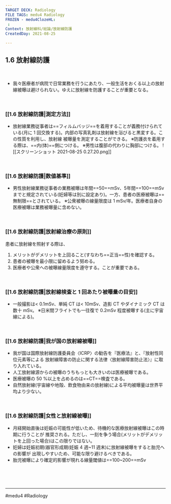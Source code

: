 ```yaml
---
TARGET DECK: Radiology
FILE TAGS: medu4 Radiology
FROZEN - medu4ClozeHL:
 : 
Context: 放射線科/総論/放射線防護
CreatedDay: 2021-08-25

---
```


## 1.6 放射線防護

<br>

* 我々医療者が病院で日常業務を行うにあたり、一般生活をおくる以上の放射線被曝は避けられない。ゆえに放射線を防護することが重要となる。

<br>

### [[1.6 放射線防護|測定方法]]
* 放射線業務従事者は==フィルムバッジ==を着用することが義務付けられている(月に 1 回交換する)。内部の写真乳剤は放射線を浴びると黒変する。この性質を利用し、放射線 被曝量を測定することができる。
※防護衣を着用する際は、==内(体)==側につける。
※男性は腹部の代わりに胸部につける。
![[スクリーンショット 2021-08-25 0.27.20.png]]
<!--ID: 1629820444346-->


<br>

### [[1.6 放射線防護|数値基準]]
* 男性放射線業務従事者の業務被曝は年間==50==mSv、5年間==100==mSvまでと規定されている(妊婦等は別に設定あり)。一方、患者の医療被曝は==無制限==とされている。
 ※公衆被曝の線量限度は 1 mSv/年。医療者自身の医療被曝は業務被曝量に含めない。
<!--ID: 1629820444353-->


<br>


### [[1.6 放射線防護|放射線治療の原則]]
患者に放射線を照射する際は、
1. メリットがデメリットを上回ること(すなわち==正当==性)を確認する。
2. 患者の被曝を最小限に留めるよう努める。
3. 医療者や公衆への被曝線量限度を遵守する。ことが重要である。
<!--ID: 1629820444359-->


<br>

### [[1.6 放射線防護|放射線検査と 1 回あたり被曝量の目安]]
* 一般撮影は< 0.1mSv、単純 CT は< 10mSv、造影 CT やダイナミック CT は数十 mSv。  ※日米間フライトでも一往復で 0.2mSv 程度被曝する(主に宇宙線による)。

<br>

### [[1.6 放射線防護|我が国の放射線被曝]]
* 我が国は国際放射線防護委員会〈ICRP〉の勧告を『医療法』と、『放射性同位元素等による 放射線障害の防止に関する法律〈放射線障害防止法〉』に取り入れている。
* 人工放射線源からの被曝のうちもっとも大きいのは医療被曝である。
* 医療被曝の 50 %以上を占めるのは==CT==検査である。
* 自然放射線(宇宙線や地殻、飲食物由来の放射線)による平均被曝量は世界平均より少ない。
<!--ID: 1629820444365-->


<br>

### [[1.6 放射線防護|女性と放射線被曝]]
* 月経開始直後は妊娠の可能性が低いため、待機的な医療放射線被曝はこの時期に行うことが 推奨される。ただし、一刻を争う場合(メリットがデメリットを上回った場合)はこの限りではない。
* 妊婦は妊娠初期(器官形成期(妊娠 4 週~11 週末)に放射線被曝をすると胎児への影響が 出現しやすいため、可能な限り避けるべきである。
* 胎児被曝により確定的影響が現れる線量閾値は==100~200==mSv
<!--ID: 1629820444371-->



<br><br><br>

---
#medu4 #Radiology 
